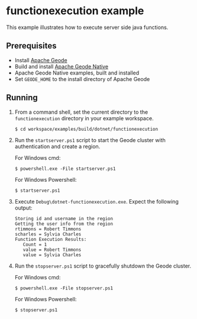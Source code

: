 ﻿# functionexecution example
This example illustrates how to execute server side java functions.

## Prerequisites
* Install [Apache Geode](https://geode.apache.org)
* Build and install [Apache Geode Native](https://github.com/apache/geode-native)
* Apache Geode Native examples, built and installed
* Set `GEODE_HOME` to the install directory of Apache Geode

## Running
1. From a command shell, set the current directory to the `functionexecution` directory in your example workspace.

    ```console
    $ cd workspace/examples/build/dotnet/functionexecution
    ```

1. Run the `startserver.ps1` script to start the Geode cluster with authentication and create a region.

   For Windows cmd:

    ```console
    $ powershell.exe -File startserver.ps1
    ```

   For Windows Powershell:

    ```console
    $ startserver.ps1
    ```

1. Execute `Debug\dotnet-functionexecution.exe`. Expect the following output:

    ```console
    Storing id and username in the region
    Getting the user info from the region
    rtimmons = Robert Timmons
    scharles = Sylvia Charles
    Function Execution Results:
       Count = 1
       value = Robert Timmons
       value = Sylvia Charles
    ```
    
1. Run the `stopserver.ps1` script to gracefully shutdown the Geode cluster.

   For Windows cmd:

    ```console
    $ powershell.exe -File stopserver.ps1
    ```

   For Windows Powershell:

    ```console
    $ stopserver.ps1
    ```
